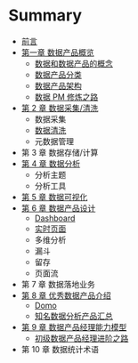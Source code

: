 # Summary

* [前言](README.md)
* [第一章 数据产品概览](di-yi-zhang-shu-ju-chan-pin-gai-lan.md)
  * [数据和数据产品的概念](di-yi-zhang-shu-ju-chan-pin-gai-lan/shu-ju-he-shu-ju-chan-pin-de-gai-nian.md)
  * [数据产品分类](di-yi-zhang-shu-ju-chan-pin-gai-lan/shu-ju-chan-pin-fen-lei.md)
  * [数据产品架构](di-yi-zhang-shu-ju-chan-pin-gai-lan/shu-ju-chan-pin-jia-gou.md)
  * [数据 PM 修炼之路](di-yi-zhang-shu-ju-chan-pin-gai-lan/shu-ju-chan-pin-xiu-lian-zhi-lu.md)
* [第 2 章 数据采集/清洗](di-2-zhang-shu-ju-cai-96c6-qing-xi.md)
  * 数据采集
  * [数据清洗](di-2-zhang-shu-ju-cai-96c6-qing-xi/shu-ju-qing-xi.md)
  * 元数据管理
* 第 3 章 数据存储/计算
* [第 4 章 数据分析](di-4-zhang-shu-ju-fen-xi.md)
  * 分析主题
  * 分析工具
* [第 5 章 数据可视化](di-5-zhang-shu-ju-ke-shi-hua.md)
* [第 6 章 数据产品设计](di-6-zhang-shu-ju-chan-pin-she-ji.md)
  * [Dashboard](dashboard-she-ji.md)
  * [实时页面](di-6-zhang-shu-ju-chan-pin-she-ji/shi-shi-ye-mian.md)
  * 多维分析
  * 漏斗
  * 留存
  * 页面流
* 第 7 章 数据落地业务
* [第 8 章 优秀数据产品介绍](di-8-zhang-you-xiu-shu-ju-chan-pin-jie-shao.md)
  * [Domo](di-8-zhang-you-xiu-shu-ju-chan-pin-jie-shao/domo.md)
  * [知名数据分析产品汇总](di-8-zhang-you-xiu-shu-ju-chan-pin-jie-shao/zhi-ming-shu-ju-chan-pin-hui-zong.md)
* [第 9 章 数据产品经理能力模型](di-9-zhang-shu-ju-chan-pin-jing-li-neng-li-mo-xing.md)
  * [初级数据产品经理进阶之路](di-9-zhang-shu-ju-chan-pin-jing-li-neng-li-mo-xing/chu-ji-shu-ju-chan-pin-jing-li-jin-jie-zhi-lu.md)
* 第 10 章 数据统计术语


